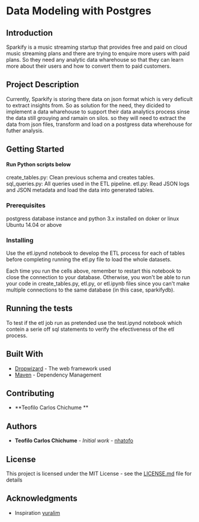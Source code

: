 # Data Modeling with Postgres

## Introduction

Sparkify is a music streaming startup that provides free and paid on cloud music streaming plans and there are trying to enquire more users with paid plans. So they need any analytic data wharehouse so that they can learn more about their users and how to convert them to paid customers.



## Project Description

Currently, Sparkify is storing there data on json format which is very deficult to extract insights from. So as solution for the need, they dicided to implement a data wharehouse to support their data analytics process sinse the data still grouying and ramain on silos. so they will need to extract the data from json files, transform and load on a postgress data wherehouse for futher analysis.

## Getting Started
#### Run Python scripts below

create_tables.py: Clean previous schema and creates tables.
sql_queries.py: All queries used in the ETL pipeline.
etl.py: Read JSON logs and JSON metadata and load the data into generated tables.


### Prerequisites

postgress database instance and python 3.x installed on doker  or linux Ubuntu 14.04 or above

### Installing
Use the etl.ipynd notebook to develop the ETL process for each of tables before completing running the  etl.py file to load the whole datasets.

Each time you run the cells above, remember to restart this notebook to close the connection to your database. Otherwise, you won't be able to run your code in create_tables.py, etl.py, or etl.ipynb files since you can't make multiple connections to the same database (in this case, sparkifydb).

## Running the tests
To test if the etl job run as pretended use the test.ipynd notebook which contein a serie off sql statements to verify the efectiveness of 
the etl process.



## Built With

* [Dropwizard](https://www.postgresql.org/) - The web framework used
* [Maven](https://www.python.org/) - Dependency Management

## Contributing
* **Teofilo Carlos Chichume ** 


## Authors

* **Teofilo Carlos Chichume** - *Initial work* - [nhatofo](https://github.com/nhatofo/udacity_de.git)


## License

This project is licensed under the MIT License - see the [LICENSE.md](LICENSE.md) file for details

## Acknowledgments

* Inspiration [yuralim](https://github.com/yuralim/udacity_dend_project1)


